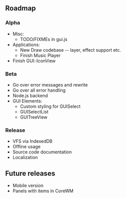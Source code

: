 
## Roadmap

### Alpha

* Misc:
  * TODO/FIXMEs in gui.js
* Applications:
  * New Draw codebase -- layer, effect support etc.
  * Finish Music Player
* Finish GUI::IconView

### Beta

* Go over error messages and rewrite
* Go over all error handling
* Node.js backend
* GUI Elements:
  * Custom styling for GUISelect
  * GUISelectList
  * GUITreeView

### Release

* VFS via IndexedDB
* Offline usage
* Source code documentation
* Localization

## Future releases
* Mobile version
* Panels with items in CoreWM
